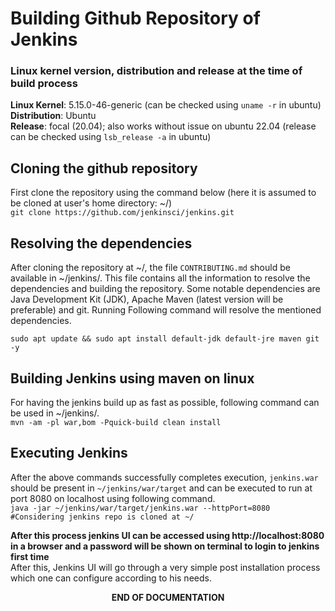 # Building Github Repository of Jenkins
### Linux kernel version, distribution and release at the time of build process
**Linux Kernel**: 5.15.0-46-generic (can be checked using `uname -r` in ubuntu)  
**Distribution**: Ubuntu  
**Release**: focal (20.04); also works without issue on ubuntu 22.04 (release can be checked using `lsb_release -a` in ubuntu)  
## Cloning the github repository
First clone the repository using the command below (here it is assumed to be cloned at user's home directory: ~/)  
`git clone https://github.com/jenkinsci/jenkins.git`  
## Resolving the dependencies  
After cloning the repository at ~/, the file `CONTRIBUTING.md` should be available in ~/jenkins/. This file contains all the information to resolve the dependencies and building the repository.
Some notable dependencies are Java Development Kit (JDK), Apache Maven (latest version will be preferable) and git. Running Following command will resolve the mentioned dependencies.
```
sudo apt update && sudo apt install default-jdk default-jre maven git -y
```
## Building Jenkins using maven on linux
For having the jenkins build up as fast as possible, following command can be used in ~/jenkins/.  
`mvn -am -pl war,bom -Pquick-build clean install`

## Executing Jenkins
After the above commands successfully completes execution, `jenkins.war` should be present in `~/jenkins/war/target` and can be executed to run at port 8080 on localhost using following command.  
`java -jar ~/jenkins/war/target/jenkins.war --httpPort=8080 #Considering jenkins repo is cloned at ~/`

**After this process jenkins UI can be accessed using http://localhost:8080 in a browser and a password will be shown on terminal to login to jenkins first time**  
After this, Jenkins UI will go through a very simple post installation process which one can configure according to his needs.  
  
<p align="center">
  <b>END OF DOCUMENTATION<b>
</p>
